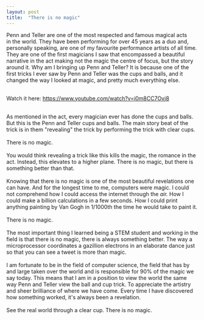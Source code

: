 ```yaml
---
layout: post
title:  "There is no magic"
---
```


<div dir="ltr"><div>Penn and Teller are one of the most respected and famous magical 
acts in the world. They have been performing for over 45 years as a duo 
and, personally speaking, are one of my favourite performance artists of
 all time. They are one of the first magicians I saw that encompassed a 
beautiful narrative in the act making not the magic the centre of focus,
 but the story around it. Why am I bringing up Penn and Teller? It is 
because one of the first tricks I ever saw by Penn and Teller was the 
cups and balls, and it changed the way I looked at magic, and pretty 
much everything else.<br></div><div><br></div>

 
Watch it here: https://www.youtube.com/watch?v=i0m8CC7Ovj8
  
 
 <div><br></div><div>As
 mentioned in the act, every magician ever has done the cups and balls. 
But this is the Penn and Teller cups and balls. The main story beat of 
the trick is in them &quot;revealing&quot; the trick by performing the trick with 
clear cups.<br></div><div><br></div><div>There is no magic.</div><div><br></div><div>You
 would think revealing a trick like this kills the magic, the romance in
 the act. Instead, this elevates to a higher plane. There is no magic, 
but there is something better than that.</div><div><br></div><div>Knowing
 that there is no magic is one of the most beautiful revelations one can
 have. And for the longest time to me, computers were magic. I could not
 comprehend how I could access the internet through the <i>air. </i>How I
 could make a billion calculations in a few seconds. How I could print 
anything painting by Van Gogh in 1/1000th the time he would take to 
paint it.</div><div><br></div><div>There is no magic.</div><div><br></div><div>The
 most important thing I learned being a STEM student and working in the 
field is that there is no magic, there is always something better. The 
way a microprocessor coordinates a gazillion electrons in an elaborate 
dance just so that you can see a tweet is more than magic. <br></div><div><br></div><div>I
 am fortunate to be in the field of computer science, the field that has
 by and large taken over the world and is responsible for 90% of the 
magic we say today. This means that I am in a position to view the world
 the same way Penn and Teller view the ball and cup trick. To appreciate
 the artistry and sheer brilliance of where we have come. Every time I 
have discovered how something worked, it&#39;s always been a revelation. <br></div><div><br></div><div>See the real world through a clear cup. There is no magic.</div></div>
